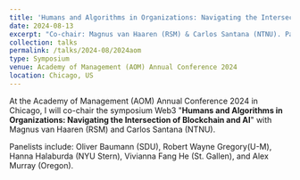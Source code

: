 ```yaml
---
title: 'Humans and Algorithms in Organizations: Navigating the Intersection of Blockchain and AI'
date: 2024-08-13
excerpt: "Co-chair: Magnus van Haaren (RSM) & Carlos Santana (NTNU). Panelist: Oliver Baumann (SDU), Robert Wayne Gregory(U-M), Hanna Halaburda (NYU Stern), Vivianna Fang He (St. Gallen), and Alex Murray (Oregon)."
collection: talks
permalink: /talks/2024-08/2024aom
type: Symposium
venue: Academy of Management (AOM) Annual Conference 2024
location: Chicago, US
---
```


At the Academy of Management (AOM) Annual Conference 2024 in Chicago, I will co-chair the symposium Web3 "**Humans and Algorithms in Organizations: Navigating the Intersection of Blockchain and AI**" with Magnus van Haaren (RSM) and Carlos Santana (NTNU). 

Panelists include: Oliver Baumann (SDU), Robert Wayne Gregory(U-M), Hanna Halaburda (NYU Stern), Vivianna Fang He (St. Gallen), and Alex Murray (Oregon).

